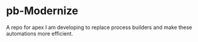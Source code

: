 # pb-Modernize
A repo for apex I am developing to replace process builders and make these automations more efficient.

